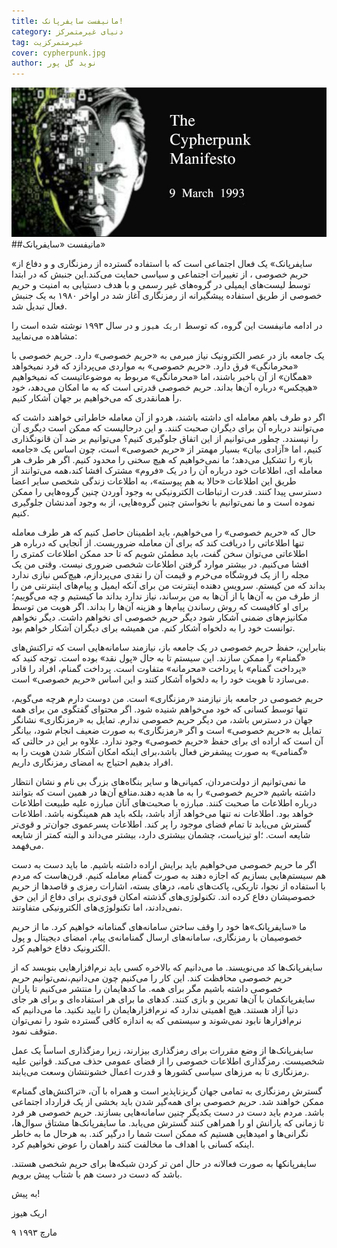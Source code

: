 ```yaml
---
title: مانیفست سایفرپانک!
category: دنیای غیرمتمرکز
tag: غیرمتمرکزیت
cover: cypherpunk.jpg
author: نوید گل‌ پور
---
```


![مانیفست سایفرپانک‌ها](cypherpunk.jpg)
##مانیفست «سایفرپانک»

«سایفرپانک» یک فعال اجتماعی است که با استفاده گسترده از رمزنگاری و و دفاع از حریم خصوصی ، از تغییرات اجتماعی و سیاسی حمایت می‌کند.این جنبش که در ابتدا توسط لیست‌های ایمیلی در گروه‌های غیر رسمی و با هدف دستیابی به امنیت و حریم خصوصی از طریق استفاده پیشگیرانه از رمزنگاری آغاز شد در اواخر ۱۹۸۰ به یک جنبش فعال تبدیل شد.

در ادامه مانیفست این گروه، که توسط
`اریک هیوز`
و در سال ۱۹۹۳ نوشته شده است را مشاهده می‌نمایید:

یک جامعه باز در عصر الکترونیک نیاز مبرمی به «حریم خصوصی» دارد. حریم خصوصی با «محرمانگی» فرق دارد. «حریم خصوصی» به مواردی می‌پردازد که فرد نمیخواهد «همگان» از آن باخبر باشند، اما «محرمانگی» مربوط به موضوعاتیست که نمیخواهیم «هیچکس» درباره آن‌ها بداند. حریم خصوصی قدرتی است که به ما امکان می‌دهد، خود را همانقدری که می‌خواهیم بر جهان آشکار کنیم.

اگر دو طرف باهم معامله ای داشته باشند،‌ هردو از آن معامله خاطراتی خواهند داشت که می‌توانند درباره آن برای دیگران صحبت کنند. و این درحالیست که ممکن است دیگری آن را نپسندد. چطور می‌توانیم از این اتفاق جلوگیری کنیم؟ می‌توانیم بر ضد آن قانونگذاری کنیم،‌ اما «آزادی بیان» بسیار مهمتر از «حریم خصوصی» است،‌ چون اساس یک «جامعه باز» را تشکیل می‌دهد؛ ما نمی‌خواهیم که هیچ سخنی را محدود کنیم. اگر هر طرف هر معامله ای، اطلاعات خود درباره آن را در یک «فروم» مشترک افشا کند،همه می‌توانند از طریق این اطلاعات «حالا به هم پیوسته»،‌ به اطلاعات زندگی شخصی سایر اعضا دسترسی پیدا کنند. قدرت ارتباطات الکترونیکی به وجود آوردن چنین گروه‌هایی را ممکن نموده است و ما نمی‌توانیم با نخواستن چنین گروه‌هایی،‌ از به وجود آمدنشان جلوگیری کنیم.

حال که «حریم خصوصی» را می‌خواهیم، باید اطمینان حاصل کنیم که هر طرف معامله تنها اطلاعاتی را دریافت کند که برای آن معامله ضروریست. از آنجایی که درباره هر اطلاعاتی می‌توان سخن گفت،‌ باید مطمئن شویم که تا حد ممکن اطلاعات کمتری را افشا می‌کنیم. در بیشتر موارد گرفتن اطلاعات شخصی ضروری نیست. وقتی من یک مجله را از یک فروشگاه می‌خرم و قیمت آن را نقدی می‌پردازم،‌ هیچ‌کس نیازی ندارد بداند که من کیستم. سرویس دهنده اینترنت من برای آنکه ایمیل و پیام‌های اینترنتی من را از طرف من به آن‌ها یا از آن‌ها به من برساند،‌ نیاز ندارد بداند ما کیستیم و چه می‌گوییم؛ برای او کافیست که روش رساندن پیام‌ها و هزینه آن‌ها را بداند. اگر هویت من توسط مکانیزم‌های ضمنی آشکار شود دیگر حریم خصوصی ای نخواهم داشت. دیگر نخواهم توانست خود را به دلخواه آشکار کنم. من همیشه برای دیگران آشکار خواهم بود.

بنابراین،‌ حفظ حریم خصوصی در یک جامعه باز، نیازمند سامانه‌هایی است که تراکنش‌های «گمنام» را ممکن سازند. این سیستم تا به حال «پول نقد» بوده است. توجه کنید که «پرداخت گمنام» با پرداخت «محرمانه» متفاوت است. پرداخت گمنام، افراد را قادر می‌سازد تا هویت خود را به دلخواه آشکار کنند و این اساس «حریم خصوصی» است.

حریم خصوصی در جامعه باز نیازمند «رمزنگاری» است. من دوست دارم هرچه می‌گویم، تنها توسط کسانی که خود می‌خواهم شنیده شود. اگر محتوای گفتگوی من برای همه جهان در دسترس باشد،‌ من دیگر حریم خصوصی ندارم. تمایل به «رمزنگاری» نشانگر تمایل به «حریم خصوصی» است و اگر «رمزنگاری» به صورت ضعیف انجام شود، بیانگر آن است که اراده ای برای حفظ «حریم خصوصی» وجود ندارد. علاوه بر این در حالتی که «گمنامی» به صورت پیشفرض فعال باشد،‌برای اینکه امکان آشکار شدن هویت را به افراد بدهیم احتیاج به امضای رمزنگاری داریم.

ما نمی‌توانیم از دولت‌مردان،‌ کمپانی‌ها و سایر بنگاه‌های بزرگ بی نام و نشان انتظار داشته باشیم «حریم خصوصی» را به ما هدیه دهند.منافع آن‌ها در همین است که بتوانند درباره اطلاعات ما صحبت کنند. مبارزه با صحبت‌های آنان مبارزه علیه طبیعت اطلاعات خواهد بود. اطلاعات نه تنها می‌خواهد آزاد باشد، بلکه باید هم همینگونه باشد. اطلاعات گسترش می‌یابد تا تمام فضای موجود را پر کند. اطلاعات پسرعموی جوان‌تر و قوی‌تر شایعه است. ؛او تیزپاست، چشمان بیشتری دارد، بیشتر می‌داند و البته کمتر از شایعه می‌فهمد.

اگر ما حریم خصوصی می‌خواهیم باید برایش اراده داشته باشیم. ما باید دست به دست هم سیستم‌هایی بسازیم که اجازه دهند به صورت گمنام معامله کنیم. قرن‌هاست که مردم با استفاده از نجوا،‌ تاریکی، پاکت‌های نامه، درهای بسته، اشارات رمزی و قاصد‌ها از حریم خصوصیشان دفاع کرده اند. تکنولوژی‌های گذشته امکان قوی‌تری برای دفاع از این حق نمی‌دادند، اما تکنولوژی‌های الکترونیکی متفاوتند.

ما «سایفرپانک»ها خود را وقف ساختن سامانه‌های گمنامانه خواهیم کرد. ما از حریم خصوصیمان با رمزنگاری، سامانه‌های ارسال گمنامانه‌ی پیام، امضای دیجیتال و پول الکترونیک دفاع خواهیم کرد.

سایفرپانک‌ها کد ‌می‌نویسند. ما می‌دانیم که بالاخره کسی باید نرم‌افزارهایی بنویسد که از حریم خصوصی محافظت کند. این کار را می‌کنیم چون می‌دانیم،‌نمی‌توانیم حریم خصوصی داشته باشیم مگر برای همه. ما کدهایمان را منتشر می‌کنیم تا یاران سایفرپانکمان با آن‌ها تمرین و بازی کنند. کدهای ما برای هر استفاده‌ای و برای هر جای دنیا آزاد هستند. هیچ اهمیتی ندارد که نرم‌افزارهایمان را تایید نکنید. ما می‌دانیم که نرم‌افزارها نابود نمی‌شوند و سیستمی که به اندازه کافی گسترده شود را نمی‌توان متوقف نمود.

سایفرپانک‌ها از وضع مقررات برای رمزگذاری بیزارند، زیرا رمزگذاری اساساً یک عمل شخصیست. رمزگذاری اطلاعات خصوصی را از فضای عمومی حذف می‌کند. قوانین علیه رمزنگاری تا به مرزهای سیاسی کشورها و قدرت اعمال خشونتشان وسعت می‌یابند.

گسترش رمزنگاری به تمامی جهان گریزناپذیر است و همراه با آن،‌ «تراکنش‌های گمنام» ممکن خواهند شد. حریم خصوصی برای همه‌گیر شدن باید بخشی از یک قرارداد اجتماعی باشد. مردم باید دست در دست یکدیگر چنین سامانه‌هایی بسازند. حریم خصوصی هر فرد تا زمانی که یارانش او را همراهی کنند گسترش می‌یابد. ما سایفرپانک‌ها مشتاق سوال‌ها، نگرانی‌ها و امیدهایی هستیم که ممکن است شما را درگیر کند. به هرحال ما به خاطر اینکه کسانی با اهداف ما مخالفت کنند راهمان را عوض نخواهیم کرد.

سایفرپانکها به صورت فعالانه در حال امن تر کردن شبکه‌ها برای حریم شخصی هستند. باشد که دست در دست هم با شتاب پیش برویم.

به پیش!

اریک هیوز

۹ مارچ ۱۹۹۳

